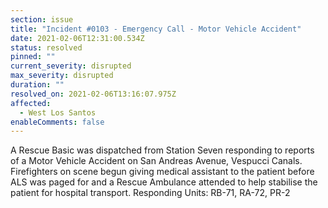 ```yaml
---
section: issue
title: "Incident #0103 - Emergency Call - Motor Vehicle Accident"
date: 2021-02-06T12:31:00.534Z
status: resolved
pinned: ""
current_severity: disrupted
max_severity: disrupted
duration: ""
resolved_on: 2021-02-06T13:16:07.975Z
affected:
  - West Los Santos
enableComments: false
---
```

A Rescue Basic was dispatched from Station Seven responding to reports of a Motor Vehicle Accident on San Andreas Avenue, Vespucci Canals. Firefighters on scene begun giving medical assistant to the patient before ALS was paged for and a Rescue Ambulance attended to help stabilise the patient for hospital transport.
Responding Units: RB-71, RA-72, PR-2